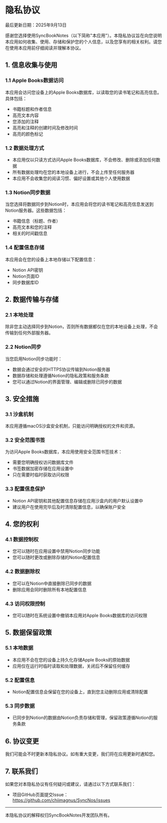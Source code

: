 # 隐私协议

最后更新日期：2025年9月13日

感谢您选择使用SyncBookNotes（以下简称"本应用"）。本隐私协议旨在向您说明本应用如何收集、使用、存储和保护您的个人信息，以及您享有的相关权利。请您在使用本应用前仔细阅读并理解本协议。

## 1. 信息收集与使用

### 1.1 Apple Books数据访问
本应用会访问您设备上的Apple Books数据库，以读取您的读书笔记和高亮信息。具体包括：
- 书籍标题和作者信息
- 高亮文本内容
- 您添加的注释
- 高亮和注释的创建时间及修改时间
- 高亮的颜色标记

### 1.2 数据处理方式
- 本应用仅以只读方式访问Apple Books数据库，不会修改、删除或添加任何数据
- 所有数据处理均在您的本地设备上进行，不会上传至任何服务器
- 本应用不会收集您的阅读习惯、偏好设置或其他个人使用数据

### 1.3 Notion同步数据
当您选择将数据同步到Notion时，本应用会将您的读书笔记和高亮信息发送到Notion服务器。这些数据包括：
- 书籍信息（标题、作者）
- 高亮文本和您的注释
- 相关的时间戳信息

### 1.4 配置信息存储
本应用会在您的设备上本地存储以下配置信息：
- Notion API密钥
- Notion页面ID
- 同步数据库ID

## 2. 数据传输与存储

### 2.1 本地处理
除非您主动选择同步到Notion，否则所有数据都仅在您的本地设备上处理，不会传输到任何外部服务器。

### 2.2 Notion同步
当您启用Notion同步功能时：
- 数据会通过安全的HTTPS协议传输到Notion服务器
- 数据存储和处理遵循Notion的隐私政策和服务条款
- 您可以通过Notion的界面管理、编辑或删除已同步的数据

## 3. 安全措施

### 3.1 沙盒机制
本应用遵循macOS沙盒安全机制，只能访问明确授权的文件和资源。

### 3.2 安全范围书签
为访问Apple Books数据库，本应用使用安全范围书签技术：
- 需要您明确授权访问数据库文件
- 书签数据加密存储在应用设置中
- 只在需要时临时获取访问权限

### 3.3 配置信息保护
- Notion API密钥和其他配置信息存储在应用沙盒内的用户默认设置中
- 建议用户在使用完毕后及时清除配置信息，以确保账户安全

## 4. 您的权利

### 4.1 数据控制权
- 您可以随时在应用设置中禁用Notion同步功能
- 您可以随时更改或删除存储的Notion配置信息

### 4.2 数据删除权
- 您可以在Notion中直接删除已同步的数据
- 删除应用会同时删除所有本地配置信息

### 4.3 访问权限控制
- 您可以随时在系统设置中撤销本应用对Apple Books数据库的访问权限

## 5. 数据保留政策

### 5.1 本地数据
- 本应用不会在您的设备上持久化存储Apple Books的原始数据
- 应用仅在运行时临时读取和处理数据，关闭后不保留任何缓存

### 5.2 配置信息
- Notion配置信息会保留在您的设备上，直到您主动删除应用或清除配置

### 5.3 同步数据
- 已同步到Notion的数据由Notion负责存储和管理，保留政策遵循Notion的服务条款

## 6. 协议变更

我们可能会不时更新本隐私协议。如有重大变更，我们将在应用更新时通知您。

## 7. 联系我们

如果您对本隐私协议有任何疑问或建议，请通过以下方式联系我们：
- 项目GitHub页面提交Issue：https://github.com/chiimagnus/SyncNos/issues

---

本隐私协议的解释权归SyncBookNotes开发团队所有。